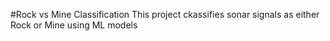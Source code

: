 #Rock vs Mine Classification
This project ckassifies sonar signals as either Rock or Mine using ML models
